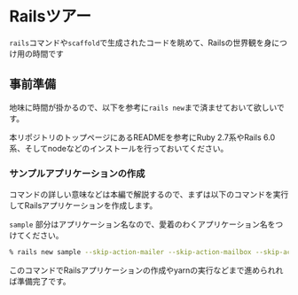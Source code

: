 # Railsツアー

`rails`コマンドや`scaffold`で生成されたコードを眺めて、Railsの世界観を身につけ用の時間です

## 事前準備

地味に時間が掛かるので、以下を参考に`rails new`まで済ませておいて欲しいです。

本リポジトリのトップページにあるREADMEを参考にRuby 2.7系やRails 6.0系、そしてnodeなどのインストールを行っておいてください。

### サンプルアプリケーションの作成

コマンドの詳しい意味などは本編で解説するので、まずは以下のコマンドを実行してRailsアプリケーションを作成します。

`sample` 部分はアプリケーション名なので、愛着のわくアプリケーション名をつけてください。

```sh
% rails new sample --skip-action-mailer --skip-action-mailbox --skip-action-text --skip-active-storage --skip-action-cable
```

このコマンドでRailsアプリケーションの作成やyarnの実行などまで進められれば準備完了です。

